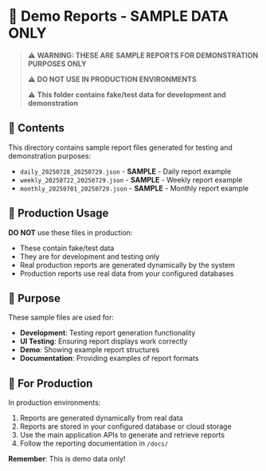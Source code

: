 # 🧪 Demo Reports - SAMPLE DATA ONLY

> ⚠️  **WARNING: THESE ARE SAMPLE REPORTS FOR DEMONSTRATION PURPOSES ONLY**
> 
> ⚠️  **DO NOT USE IN PRODUCTION ENVIRONMENTS**
> 
> ⚠️  **This folder contains fake/test data for development and demonstration**

## 📂 Contents

This directory contains sample report files generated for testing and demonstration purposes:

- `daily_20250728_20250729.json` - **SAMPLE** - Daily report example
- `weekly_20250722_20250729.json` - **SAMPLE** - Weekly report example  
- `monthly_20250701_20250729.json` - **SAMPLE** - Monthly report example

## 🚫 Production Usage

**DO NOT** use these files in production:

- These contain fake/test data
- They are for development and testing only
- Real production reports are generated dynamically by the system
- Production reports use real data from your configured databases

## 🔧 Purpose

These sample files are used for:

- **Development**: Testing report generation functionality
- **UI Testing**: Ensuring report displays work correctly
- **Demo**: Showing example report structures
- **Documentation**: Providing examples of report formats

## 📖 For Production

In production environments:

1. Reports are generated dynamically from real data
2. Reports are stored in your configured database or cloud storage
3. Use the main application APIs to generate and retrieve reports
4. Follow the reporting documentation in `/docs/`

**Remember**: This is demo data only!